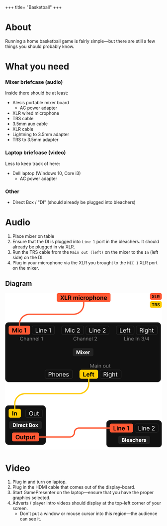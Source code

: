 +++
title= "Basketball"
+++

# About
Running a home basketball game is fairly simple—but there are still a few things you should probably know.

# What you need

### Mixer briefcase (audio)
Inside there should be at least:

- Alesis portable mixer board
	- AC power adapter
- XLR wired microphone
- TRS cable
- 3.5mm aux cable
- XLR cable
- Lightning to 3.5mm adapter
- TRS to 3.5mm adapter

### Laptop briefcase (video)
Less to keep track of here:

- Dell laptop (Windows 10, Core i3)
	- AC power adapter

### Other

- Direct Box / "DI" (should already be plugged into bleachers)

# Audio

1. Place mixer on table
2. Ensure that the DI is plugged into `Line 1` port in the bleachers. It should already be plugged in via XLR.
3. Run the TRS cable from the `Main out (left)` on the mixer to the `In` (left side) on the DI.
4. Plug in your microphone via the XLR you brought to the `MIC 1` XLR port on the mixer.

## Diagram
![wiring diagram for audio](wiring.svg)

# Video

1. Plug in and turn on laptop.
2. Plug in the HDMI cable that comes out of the display-board.
3. Start GamePresenter on the laptop—ensure that you have the proper graphics selected.
4. Adverts / player intro videos should display at the top-left corner of your screen.
	- Don't put a window or mouse cursor into this region—the audience can see it.